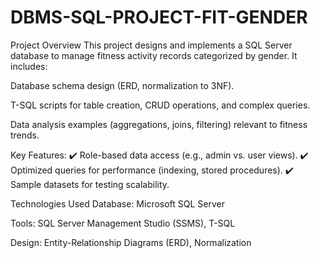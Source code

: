 # DBMS-SQL-PROJECT-FIT-GENDER
Project Overview
This project designs and implements a SQL Server database to manage fitness activity records categorized by gender. It includes:

Database schema design (ERD, normalization to 3NF).

T-SQL scripts for table creation, CRUD operations, and complex queries.

Data analysis examples (aggregations, joins, filtering) relevant to fitness trends.

Key Features:
✔️ Role-based data access (e.g., admin vs. user views).
✔️ Optimized queries for performance (indexing, stored procedures).
✔️ Sample datasets for testing scalability.

Technologies Used
Database: Microsoft SQL Server

Tools: SQL Server Management Studio (SSMS), T-SQL

Design: Entity-Relationship Diagrams (ERD), Normalization
